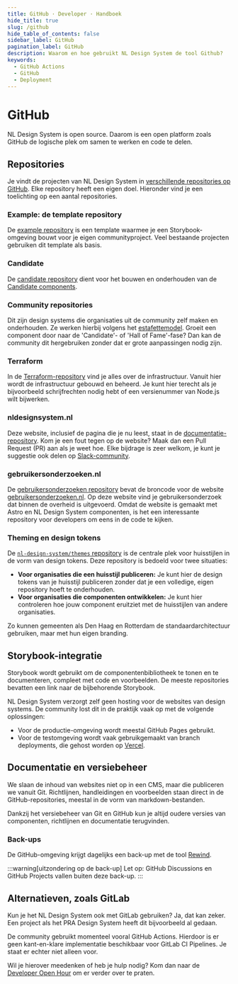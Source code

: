 ```yaml
---
title: GitHub · Developer · Handboek
hide_title: true
slug: /github
hide_table_of_contents: false
sidebar_label: GitHub
pagination_label: GitHub
description: Waarom en hoe gebruikt NL Design System de tool Github?
keywords:
  - GitHub Actions
  - GitHub
  - Deployment
---
```


# GitHub

NL Design System is open source. Daarom is een open platform zoals GitHub de logische plek om samen te werken en code te delen.

## Repositories

Je vindt de projecten van NL Design System in [verschillende repositories op GitHub](https://github.com/orgs/nl-design-system/repositories). Elke repository heeft een eigen doel. Hieronder vind je een toelichting op een aantal repositories.

### Example: de template repository

De [example repository](https://github.com/nl-design-system/example) is een template waarmee je een Storybook-omgeving bouwt voor je eigen communityproject. Veel bestaande projecten gebruiken dit template als basis.

### Candidate

De [candidate repository](https://github.com/nl-design-system/candidate) dient voor het bouwen en onderhouden van de [Candidate components](/componenten/?status=CANDIDATE).

### Community repositories

Dit zijn design systems die organisaties uit de community zelf maken en onderhouden. Ze werken hierbij volgens het [estafettemodel](/handboek/estafettemodel). Groeit een component door naar de 'Candidate'- of 'Hall of Fame'-fase? Dan kan de community dit hergebruiken zonder dat er grote aanpassingen nodig zijn.

### Terraform

In de [Terraform-repository](https://github.com/nl-design-system/terraform) vind je alles over de infrastructuur. Vanuit hier wordt de infrastructuur gebouwd en beheerd. Je kunt hier terecht als je bijvoorbeeld schrijfrechten nodig hebt of een versienummer van Node.js wilt bijwerken.

### nldesignsystem.nl

Deze website, inclusief de pagina die je nu leest, staat in de [documentatie-repository](https://github.com/nl-design-system/documentatie). Kom je een fout tegen op de website? Maak dan een Pull Request (PR) aan als je weet hoe. Elke bijdrage is zeer welkom, je kunt je suggestie ook delen op [Slack-community](/slack).

### gebruikersonderzoeken.nl

De [gebruikersonderzoeken repository](https://github.com/nl-design-system/gebruikersonderzoeken) bevat de broncode voor de website [gebruikersonderzoeken.nl](https://gebruikersonderzoeken.nl). Op deze website vind je gebruikersonderzoek dat binnen de overheid is uitgevoerd. Omdat de website is gemaakt met Astro en NL Design System componenten, is het een interessante repository voor developers om eens in de code te kijken.

### Theming en design tokens

De [`nl-design-system/themes` repository](<https://www.google.com/search?q=%5Bhttps://github.com/nl-design-system/themes%5D(https://github.com/nl-design-system/themes)>) is de centrale plek voor huisstijlen in de vorm van design tokens. Deze repository is bedoeld voor twee situaties:

- **Voor organisaties die een huisstijl publiceren:** Je kunt hier de design tokens van je huisstijl publiceren zonder dat je een volledige, eigen repository hoeft te onderhouden.
- **Voor organisaties die componenten ontwikkelen:** Je kunt hier controleren hoe jouw component eruitziet met de huisstijlen van andere organisaties.

Zo kunnen gemeenten als Den Haag en Rotterdam de standaardarchitectuur gebruiken, maar met hun eigen branding.

## Storybook-integratie

Storybook wordt gebruikt om de componentenbibliotheek te tonen en te documenteren, compleet met code en voorbeelden. De meeste repositories bevatten een link naar de bijbehorende Storybook.

NL Design System verzorgt zelf geen hosting voor de websites van design systems. De community lost dit in de praktijk vaak op met de volgende oplossingen:

- Voor de productie-omgeving wordt meestal GitHub Pages gebruikt.
- Voor de testomgeving wordt vaak gebruikgemaakt van branch deployments, die gehost worden op [Vercel](/vercel).

## Documentatie en versiebeheer

We slaan de inhoud van websites niet op in een CMS, maar die publiceren we vanuit Git.
Richtlijnen, handleidingen en voorbeelden staan direct in de GitHub-repositories, meestal in de vorm van markdown-bestanden.

Dankzij het versiebeheer van Git en GitHub kun je altijd oudere versies van componenten, richtlijnen en documentatie terugvinden.

### Back-ups

De GitHub-omgeving krijgt dagelijks een back-up met de tool [Rewind](https://rewind.com/products/backups/github/).

:::warning[uitzondering op de back-up]
Let op: GitHub Discussions en GitHub Projects vallen buiten deze back-up.
:::

## Alternatieven, zoals GitLab

Kun je het NL Design System ook met GitLab gebruiken?
Ja, dat kan zeker. Een project als het PRA Design System heeft dit bijvoorbeeld al gedaan.

De community gebruikt momenteel vooral GitHub Actions. Hierdoor is er geen kant-en-klare implementatie beschikbaar voor GitLab CI Pipelines. Je staat er echter niet alleen voor.

Wil je hierover meedenken of heb je hulp nodig? Kom dan naar de [Developer Open Hour](/events/developer-open-hour) om er verder over te praten.
